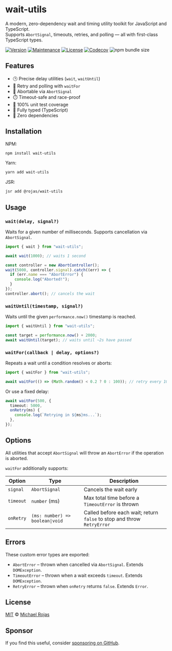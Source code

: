 # wait-utils

A modern, zero-dependency wait and timing utility toolkit for JavaScript and TypeScript.  
Supports `AbortSignal`, timeouts, retries, and polling — all with first-class TypeScript types.

[![Version](https://img.shields.io/npm/v/wait-utils.svg)](https://www.npmjs.com/package/wait-utils)
[![Maintenance](https://img.shields.io/maintenance/yes/2025)](https://github.com/havelessbemore/wait-utils/graphs/commit-activity)
[![License](https://img.shields.io/github/license/havelessbemore/wait-utils.svg)](https://github.com/havelessbemore/wait-utils/blob/master/LICENSE)
[![Codecov](https://img.shields.io/codecov/c/gh/havelessbemore/wait-utils)](https://codecov.io/gh/havelessbemore/wait-utils)
![npm bundle size](https://img.shields.io/bundlephobia/minzip/wait-utils)

## Features

- 🕒 Precise delay utilities (`wait`, `waitUntil`)
- 🔁 Retry and polling with `waitFor`
- 🛑 Abortable via `AbortSignal`
- ⏱️ Timeout-safe and race-proof
- 🧪 100% unit test coverage
- 🧩 Fully typed (TypeScript)
- 🧘 Zero dependencies

## Installation

NPM:

```bash
npm install wait-utils
```

Yarn:

```bash
yarn add wait-utils
```

JSR:

```bash
jsr add @rojas/wait-utils
```

## Usage

### `wait(delay, signal?)`

Waits for a given number of milliseconds. Supports cancellation via `AbortSignal`.

```ts
import { wait } from "wait-utils";

await wait(1000); // waits 1 second

const controller = new AbortController();
wait(5000, controller.signal).catch((err) => {
  if (err.name === "AbortError") {
    console.log("Aborted!");
  }
});
controller.abort(); // cancels the wait
```

### `waitUntil(timestamp, signal?)`

Waits until the given `performance.now()` timestamp is reached.

```ts
import { waitUntil } from "wait-utils";

const target = performance.now() + 2000;
await waitUntil(target); // waits until ~2s have passed
```

### `waitFor(callback | delay, options?)`

Repeats a wait until a condition resolves or aborts:

```ts
import { waitFor } from "wait-utils";

await waitFor(() => (Math.random() < 0.2 ? 0 : 100)); // retry every 100ms
```

Or use a fixed delay:

```ts
await waitFor(500, {
  timeout: 5000,
  onRetry(ms) {
    console.log(`Retrying in ${ms}ms...`);
  },
});
```

## Options

All utilities that accept `AbortSignal` will throw an `AbortError` if the operation is aborted.

`waitFor` additionally supports:

| Option    | Type                            | Description                                                            |
| --------- | ------------------------------- | ---------------------------------------------------------------------- |
| `signal`  | `AbortSignal`                   | Cancels the wait early                                                 |
| `timeout` | `number` (ms)                   | Max total time before a `TimeoutError` is thrown                       |
| `onRetry` | `(ms: number) => boolean\|void` | Called before each wait; return `false` to stop and throw `RetryError` |

## Errors

These custom error types are exported:

- `AbortError` – thrown when cancelled via `AbortSignal`. Extends `DOMException`.
- `TimeoutError` – thrown when a wait exceeds `timeout`. Extends `DOMException`.
- `RetryError` – thrown when `onRetry` returns `false`. Extends `Error`.

## License

[MIT](./LICENSE) © [Michael Rojas](https://github.com/havelessbemore)

## Sponsor

If you find this useful, consider [sponsoring on GitHub](https://github.com/sponsors/havelessbemore).
